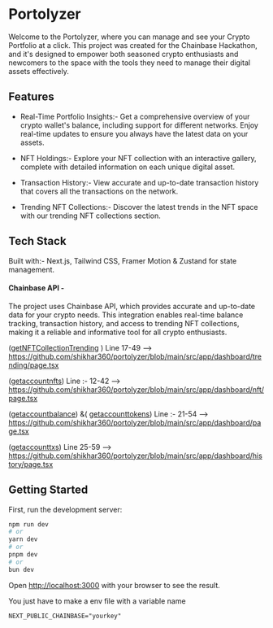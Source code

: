 
# Portolyzer

Welcome to the Portolyzer, where you can manage and see your Crypto Portfolio at a click. This project was created for the Chainbase Hackathon, and it's designed to empower both seasoned crypto enthusiasts and newcomers to the space with the tools they need to manage their digital assets effectively.

## Features

- Real-Time Portfolio Insights:- Get a comprehensive overview of your crypto wallet's balance, including support for different networks. Enjoy real-time updates to ensure you always have the latest data on your assets.

- NFT Holdings:- Explore your NFT collection with an interactive gallery, complete with detailed information on each unique digital asset.

- Transaction History:- View accurate and up-to-date transaction history that covers all the transactions on the network.

- Trending NFT Collections:- Discover the latest trends in the NFT space with our trending NFT collections section.


## Tech Stack

Built with:- Next.js, Tailwind CSS, Framer Motion & Zustand for state management.


#### Chainbase API -
The project uses Chainbase API, which provides accurate and up-to-date data for your crypto needs. This integration enables real-time balance tracking, transaction history, and access to trending NFT collections, making it a reliable and informative tool for all crypto enthusiasts.

([getNFTCollectionTrending]( https://docs.chainbase.com/reference/getnftcollectiontrending
) )
Line 17-49 --> https://github.com/shikhar360/portolyzer/blob/main/src/app/dashboard/trending/page.tsx

([getaccountnfts](https://docs.chainbase.com/reference/getaccountnfts)) Line :- 12-42 --> https://github.com/shikhar360/portolyzer/blob/main/src/app/dashboard/nft/page.tsx


([getaccountbalance](https://docs.chainbase.com/reference/getaccountbalance)) &( [getaccounttokens](https://docs.chainbase.com/reference/getaccounttokens)) Line :- 21-54 --> https://github.com/shikhar360/portolyzer/blob/main/src/app/dashboard/page.tsx



([getaccounttxs](https://docs.chainbase.com/reference/getaccounttxs)) Line 25-59 --> https://github.com/shikhar360/portolyzer/blob/main/src/app/dashboard/history/page.tsx


## Getting Started

First, run the development server:

```bash
npm run dev
# or
yarn dev
# or
pnpm dev
# or
bun dev
```

Open [http://localhost:3000](http://localhost:3000) with your browser to see the result.

You just have to make a env file with a variable name 
```env
NEXT_PUBLIC_CHAINBASE="yourkey"
```